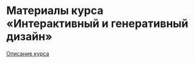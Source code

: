 # Материалы курса «Интерактивный и генеративный дизайн»

[Описание курса](https://zakhar.day/ru/interaction-parametric-design.html)
